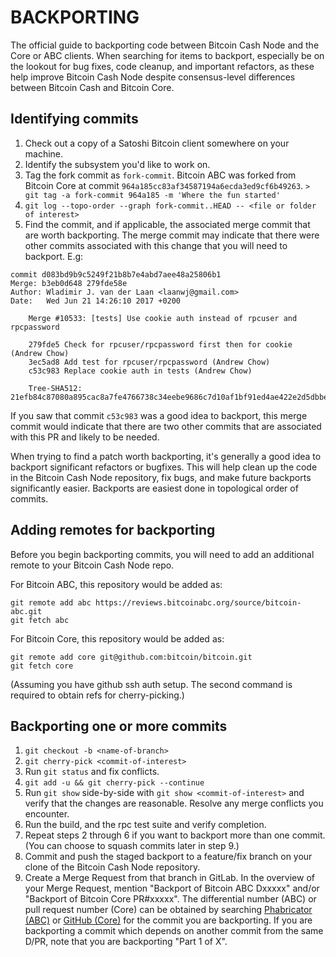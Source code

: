 BACKPORTING
===========

The official guide to backporting code between Bitcoin Cash Node and the Core or ABC clients. When searching
for items to backport, especially be on the lookout for bug fixes, code cleanup, and
important refactors, as these help improve Bitcoin Cash Node despite consensus-level differences
between Bitcoin Cash and Bitcoin Core.

Identifying commits
-------------------

1. Check out a copy of a Satoshi Bitcoin client somewhere on your machine.
2. Identify the subsystem you'd like to work on.
3. Tag the fork commit as `fork-commit`. Bitcoin ABC was forked from Bitcoin Core
   at commit `964a185cc83af34587194a6ecda3ed9cf6b49263`.
   `> git tag -a fork-commit 964a185 -m 'Where the fun started'`
4. `git log --topo-order --graph fork-commit..HEAD -- <file or folder of interest>`
5. Find the commit, and if applicable, the associated merge commit that
   are worth backporting.	The merge commit may indicate that there were other
   commits associated with this change that you will need to backport. E.g:

```
commit d083bd9b9c5249f21b8b7e4abd7aee48a25806b1
Merge: b3eb0d648 279fde58e
Author: Wladimir J. van der Laan <laanwj@gmail.com>
Date:   Wed Jun 21 14:26:10 2017 +0200

    Merge #10533: [tests] Use cookie auth instead of rpcuser and rpcpassword

    279fde5 Check for rpcuser/rpcpassword first then for cookie (Andrew Chow)
    3ec5ad8 Add test for rpcuser/rpcpassword (Andrew Chow)
    c53c983 Replace cookie auth in tests (Andrew Chow)

    Tree-SHA512: 21efb84c87080a895cac8a7fe4766738c34eebe9686c7d10af1bf91ed4ae422e2d5dbbebffd00d34744eb6bb2d0195ea3aca86deebf085bbdeeb1d8b474241ed
```

If you saw that commit `c53c983` was a good idea to backport, this merge
commit would indicate that there are two other commits that are associated
with this PR and likely to be needed.

When trying to find a patch worth backporting, it's generally a good idea to
backport significant refactors or bugfixes.  This will help clean up the code
in the Bitcoin Cash Node repository, fix bugs, and make future backports significantly
easier. Backports are easiest done in topological order of commits.

Adding remotes for backporting
------------------------------

Before you begin backporting commits, you will need to add an additional remote to your Bitcoin Cash Node repo.

For Bitcoin ABC, this repository would be added as:

```
git remote add abc https://reviews.bitcoinabc.org/source/bitcoin-abc.git
git fetch abc
```

For Bitcoin Core, this repository would be added as:

```
git remote add core git@github.com:bitcoin/bitcoin.git
git fetch core
```

(Assuming you have github ssh auth setup. The second command is required to obtain refs for cherry-picking.)

Backporting one or more commits
-------------------------------

1. `git checkout -b <name-of-branch>`
2. `git cherry-pick <commit-of-interest>`
3. Run `git status` and fix conflicts.
4. `git add -u && git cherry-pick --continue`
5. Run `git show` side-by-side with `git show <commit-of-interest>` and verify that the changes are reasonable. Resolve any merge conflicts you encounter.
6. Run the build, and the rpc test suite and verify completion.
7. Repeat steps 2 through 6 if you want to backport more than one commit. (You can choose to squash commits later in step 9.)
8. Commit and push the staged backport to a feature/fix branch on your clone of the Bitcoin Cash Node repository.
9. Create a Merge Request from that branch in GitLab. In the overview of your Merge Request, mention "Backport of Bitcoin ABC Dxxxxx" and/or "Backport of Bitcoin Core PR#xxxxx". The differential number (ABC) or pull request number (Core) can be obtained by searching [Phabricator (ABC)](https://reviews.bitcoinabc.org/differential/query/all/) or [GitHub (Core)](https://github.com/bitcoin/bitcoin/pulls/) for the commit you are backporting. If you are backporting a commit which depends on another commit from the same D/PR, note that you are backporting "Part 1 of X".

